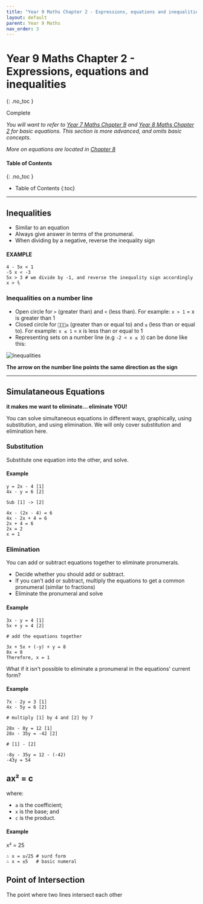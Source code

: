```yaml
---
title: "Year 9 Maths Chapter 2 - Expressions, equations and inequalities"
layout: default
parent: Year 9 Maths
nav_order: 3
---
```


# Year 9 Maths Chapter 2 - Expressions, equations and inequalities
{: .no_toc }

<label class="label label-green">Complete</label>

*You will want to refer to [Year 7 Maths Chapter 9](../y7/y7c10.html) and [Year 8 Maths Chapter 2](../y8/y8c2.html) for basic equations. This section is more advanced, and omits basic concepts.*

*More on equations are located in [Chapter 8](y9c8.html)*

#### Table of Contents
{: .no_toc }

* Table of Contents
{:toc}

***


## Inequalities

- Similar to an equation
- Always give answer in terms of the pronumeral.
- When dividing by a negative, reverse the inequality sign


#### EXAMPLE
```
4 - 5x < 1
-5 x < -3
5x > 3 # we divide by -1, and reverse the inequality sign accordingly
x > ⅗
```

### Inequalities on a number line

- Open circle for `>` (greater than) and `<` (less than). For example: `x > 1` = x is greater than 1
- Closed circle for `≥` (greater than or equal to) and `≤` (less than or equal to). For example: `x ≤ 1` = x is less than or equal to 1
- Representing sets on a number line (e.g `-2 < x ≤ 3`) can be done like this:

![Inequalities](/resources/maths/inequalites1.jpg)

**The arrow on the number line points the same direction as the sign**

***

## Simulataneous Equations
**it makes me want to eliminate... eliminate YOU!**

You can solve simultaneous equations in different ways, graphically, using substitution, and using elimination. We will only cover substitution and elimination here.

### Substitution

Substitute one equation into the other, and solve.

#### Example
    y = 2x - 4 [1]
    4x - y = 6 [2]

    Sub [1] -> [2]

    4x - (2x - 4) = 6
    4x - 2x + 4 = 6
    2x + 4 = 6
    2x = 2
    x = 1

### Elimination

You can add or subtract equations together to eliminate pronumerals. 

- Decide whether you should add or subtract.
- If you can't add or subtract, multiply the equations to get a common pronumeral (similar to fractions)
- Eliminate the pronumeral and solve

#### Example
    3x - y = 4 [1]
    5x + y = 4 [2]

    # add the equations together

    3x + 5x + (-y) + y = 8
    8x = 8
    Therefore, x = 1

What if it isn't possible to eliminate a pronumeral in the equations' current form?

#### Example
    7x - 2y = 3 [1]
    4x - 5y = 6 [2]

    # multiply [1] by 4 and [2] by 7

    28x - 8y = 12 [1]
    28x - 35y = -42 [2]

    # [1] - [2]

    -8y - 35y = 12 - (-42)
    -43y = 54

## ax² = c

where:
- `a` is the coefficient;
- `x` is the base; and
- `c` is the product.

#### Example

x² = 25

```
∴ x = ±√25 # surd form
∴ x = ±5   # basic numeral
```

## Point of Intersection

The point where two lines intersect each other

